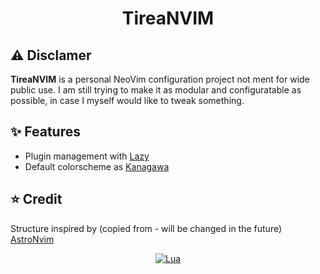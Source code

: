 <h1 align="center">TireaNVIM</h1>

## ⚠️ Disclamer

**TireaNVIM** is a personal NeoVim configuration project not ment for wide public use. I am still trying to make it as modular and configuratable as possible, in case I myself would like to tweak something.

## ✨ Features

- Plugin management with [Lazy](https://github.com/folke/lazy.nvim)
- Default colorscheme as [Kanagawa](https://github.com/rebelot/kanagawa.nvim)

## ⭐️ Credit

Structure inspired by (copied from - will be changed in the future) [AstroNvim](https://github.com/AstroNvim/AstroNvim)

<div align="center" id="madewithlua">

[![Lua](https://img.shields.io/badge/Made%20with%20Lua-blue.svg?style=for-the-badge&logo=lua)](https://lua.org)

</div>

